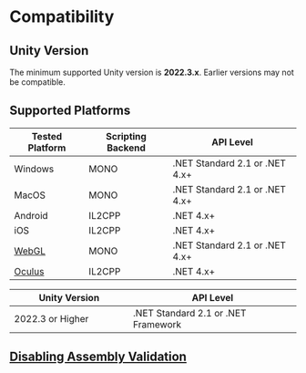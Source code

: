 # Compatibility

## Unity Version[​](https://docs.inworld.ai/docs/tutorial-integrations/Unity/compatibility/#unity-version) <a href="#unity-version" id="unity-version"></a>

The minimum supported Unity version is **2022.3.x**. Earlier versions may not be compatible.

## Supported Platform[​](https://docs.inworld.ai/docs/tutorial-integrations/Unity/get-started/compatibility#platform)s <a href="#platform" id="platform"></a>

| Tested Platform                                                 | Scripting Backend | API Level                      |
| --------------------------------------------------------------- | ----------------- | ------------------------------ |
| Windows                                                         | MONO              | .NET Standard 2.1 or .NET 4.x+ |
| MacOS                                                           | MONO              | .NET Standard 2.1 or .NET 4.x+ |
| Android                                                         | IL2CPP            | .NET 4.x+                      |
| iOS                                                             | IL2CPP            | .NET 4.x+                      |
| [WebGL](building-for-supported-platforms/building-for-webgl.md) | MONO              | .NET Standard 2.1 or .NET 4.x+ |
| [Oculus](building-for-supported-platforms/building-for-vr.md)   | IL2CPP            | .NET 4.x+                      |

<table><thead><tr><th width="306">Unity Version</th><th width="444">API Level</th></tr></thead><tbody><tr><td>2022.3 or Higher</td><td>.NET Standard 2.1 or .NET Framework</td></tr></tbody></table>

## [Disabling Assembly Validation](compatibility.md#disabling-assembly-validation)

